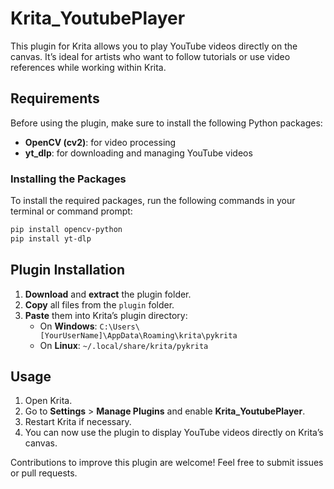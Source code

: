 
# Krita_YoutubePlayer

This plugin for Krita allows you to play YouTube videos directly on the canvas. It’s ideal for artists who want to follow tutorials or use video references while working within Krita.

## Requirements

Before using the plugin, make sure to install the following Python packages:
- **OpenCV (cv2)**: for video processing
- **yt_dlp**: for downloading and managing YouTube videos

### Installing the Packages

To install the required packages, run the following commands in your terminal or command prompt:

```bash
pip install opencv-python
pip install yt-dlp
```

## Plugin Installation

1. **Download** and **extract** the plugin folder.
2. **Copy** all files from the `plugin` folder.
3. **Paste** them into Krita’s plugin directory:
   - On **Windows**: `C:\Users\[YourUserName]\AppData\Roaming\krita\pykrita`
   - On **Linux**: `~/.local/share/krita/pykrita`

## Usage

1. Open Krita.
2. Go to **Settings** > **Manage Plugins** and enable **Krita_YoutubePlayer**.
3. Restart Krita if necessary.
4. You can now use the plugin to display YouTube videos directly on Krita’s canvas.


Contributions to improve this plugin are welcome! Feel free to submit issues or pull requests.

